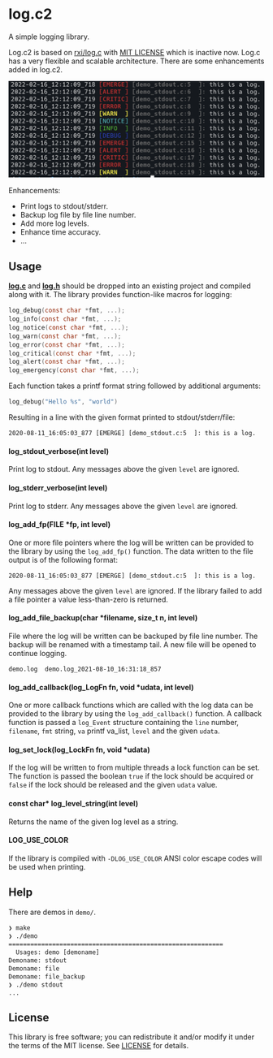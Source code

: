 # log.c2

A simple logging library.

Log.c2 is based on [rxi/log.c](https://github.com/rxi/log.c) with [MIT LICENSE](https://github.com/rxi/log.c/blob/master/LICENSE) which is inactive now. Log.c has a very flexible and scalable architecture. There are some enhancements added in log.c2.

<img src="./pic/demo.png" alt="demo" />

Enhancements:

- Print logs to stdout/stderr.
- Backup log file by file line number.
- Add more log levels.
- Enhance time accuracy.
- ...

## Usage
**[log.c](log.c?raw=1)** and **[log.h](log.h?raw=1)** should be dropped
into an existing project and compiled along with it. The library provides
function-like macros for logging:

```c
log_debug(const char *fmt, ...);
log_info(const char *fmt, ...);
log_notice(const char *fmt, ...);
log_warn(const char *fmt, ...);
log_error(const char *fmt, ...);
log_critical(const char *fmt, ...);
log_alert(const char *fmt, ...);
log_emergency(const char *fmt, ...);
```

Each function takes a printf format string followed by additional arguments:

```c
log_debug("Hello %s", "world")
```

Resulting in a line with the given format printed to stdout/stderr/file:

```
2020-08-11_16:05:03_877 [EMERGE] [demo_stdout.c:5  ]: this is a log.
```
#### log_stdout_verbose(int level)
Print log to stdout. Any messages above the given `level` are ignored.

#### log_stderr_verbose(int level)
Print log to stderr. Any messages above the given `level` are ignored.

#### log_add_fp(FILE *fp, int level)
One or more file pointers where the log will be written can be provided to the
library by using the `log_add_fp()` function. The data written to the file
output is of the following format:

```
2020-08-11_16:05:03_877 [EMERGE] [demo_stdout.c:5  ]: this is a log.
```

Any messages above the given `level` are ignored. If the library failed to add a
file pointer a value less-than-zero is returned.

#### log_add_file_backup(char *filename, size_t n, int level)
File where the log will be written can be backuped by file line number. The backup will be renamed with a timestamp tail. A new file will be opened to continue logging.

```
demo.log  demo.log_2021-08-10_16:31:18_857
```

#### log_add_callback(log_LogFn fn, void *udata, int level)
One or more callback functions which are called with the log data can be
provided to the library by using the `log_add_callback()` function. A callback
function is passed a `log_Event` structure containing the `line` number,
`filename`, `fmt` string, `va` printf va\_list, `level` and the given `udata`.

#### log_set_lock(log_LockFn fn, void *udata)
If the log will be written to from multiple threads a lock function can be set.
The function is passed the boolean `true` if the lock should be acquired or
`false` if the lock should be released and the given `udata` value.

#### const char* log_level_string(int level)
Returns the name of the given log level as a string.

#### LOG_USE_COLOR
If the library is compiled with `-DLOG_USE_COLOR` ANSI color escape codes will
be used when printing.

## Help

There are demos in `demo/`.
```shell
❯ make
❯ ./demo
===========================================================
  Usages: demo [demoname]
Demoname: stdout
Demoname: file
Demoname: file_backup
❯ ./demo stdout
...

```

## License
This library is free software; you can redistribute it and/or modify it under
the terms of the MIT license. See [LICENSE](LICENSE) for details.
